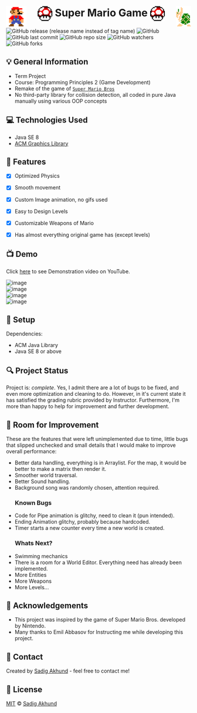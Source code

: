 <h1 align = "center"> <img align="left" width="55px" src="https://github.com/sadigaxund/GeneralRepo/blob/main/icons/mario.png"/><img align="center" width="40px" src="https://github.com/sadigaxund/GeneralRepo/blob/main/icons/mario_mushroom.png"/>  Super Mario Game  <img align="center" alt="mail" width="40px" src="https://github.com/sadigaxund/GeneralRepo/blob/main/icons/mario_mushroom.png" /><img align="right" alt="mail" width="40px" src="https://github.com/sadigaxund/GeneralRepo/blob/main/icons/mario_turtle.png" /></h1> 

![GitHub release (release name instead of tag name)](https://img.shields.io/github/v/release/sadigaxund/SuperMarioGame?color=pink&include_prereleases&sort=date&style=for-the-badge)
![GitHub](https://img.shields.io/github/license/sadigaxund/SuperMarioGame?color=blue&label=License&style=for-the-badge)
![GitHub last commit](https://img.shields.io/github/last-commit/sadigaxund/supermariogame?color=blue&label=Commit&style=for-the-badge)
![GitHub repo size](https://img.shields.io/github/repo-size/sadigaxund/supermariogame?label=SIZE&style=for-the-badge)
![GitHub watchers](https://img.shields.io/github/watchers/sadigaxund/SuperMarioGame?style=for-the-badge)
![GitHub forks](https://img.shields.io/github/forks/sadigaxund/SuperMarioGame?style=for-the-badge)
<br>


## :bulb: General Information
- Term Project
- Course: Programming Principles 2 (Game Development)
- Remake of the game of <a href="https://en.wikipedia.org/wiki/Super_Mario_Bros." target="_blank">`Super Mario Bros`</a>
- No third-party library for collision detection, all coded in pure Java manually using various OOP concepts


## :computer: Technologies Used
- Java SE 8
- <a href="https://cs.stanford.edu/people/eroberts/jtf/javadoc/student/" >ACM Graphics Library</a>


## :game_die: Features
- [x] Optimized Physics
- [x] Smooth movement
- [x] Custom Image animation, no gifs used
- [x] Easy to Design Levels
- [x] Customizable Weapons of Mario
- [x] Has almost everything original game has (except levels)


## :tv: Demo
Click <a href="https://www.youtube.com/watch?v=L7nJP7ndM3I" target="_blank">here</a> to see Demonstration video on YouTube.  

![image](https://user-images.githubusercontent.com/48419889/139754171-21e28d22-a088-4906-98ab-fcef27813cee.png)  
![image](https://user-images.githubusercontent.com/48419889/139754694-d4ddf726-f1b5-4f22-a909-6faa6d6a13ce.png)  
![image](https://user-images.githubusercontent.com/48419889/139754914-b6bb6264-71ad-4106-a5a6-409aa117bafb.png)  
![image](https://user-images.githubusercontent.com/48419889/139754993-36fea336-3824-4495-b88b-1de48b791aa5.png)



## :wrench: Setup
Dependencies: 
  - ACM Java Library
  - Java SE 8 or above 



## :mag: Project Status
Project is: _complete_. 
Yes, I admit there are a lot of bugs to be fixed, and even more optimization and cleaning to do. However, in it's current state it has satisfied the grading rubric provided by Instructor. Furthermore, I'm more than happy to help for improvement and further development.


## :dart: Room for Improvement
These are the features that were left unimplemented due to time, little bugs that slipped unchecked and small details that I would make to improve overall performance:
  - Better data handling, everything is in Arraylist. For the map, it would be better to make a matrix then render it.
  - Smoother world traversal.
  - Better Sound handling.
  - Background song was randomly chosen, attention required.
  <br><h3>Known Bugs</h3>
  - Code for Pipe animation is glitchy, need to clean it (pun intended).
  - Ending Animation glitchy, probably because hardcoded.
  - Timer starts a new counter every time a new world is created.
  <br><h3>Whats Next?</h3> 
  - Swimming mechanics
  - There is a room for a World Editor. Everything need has already been implemented.
  - More Entities
  - More Weapons
  - More Levels...


## :page_with_curl: Acknowledgements
- This project was inspired by the game of Super Mario Bros. developed by Nintendo. 
- Many thanks to Emil Abbasov for Instructing me while developing this project.


## :speech_balloon: Contact
Created by [Sadig Akhund](https://github.com/sadigaxund) - feel free to contact me!<br>





## :scroll: License

[MIT][license] © [Sadig Akhund][profile]




[website]: https://sakhund.netlify.app
[twitter]: https://twitter.com/sadigaxund
[youtube]: https://www.youtube.com/channel/UC2gQPeLhl99dIn_xDaWeVQA
[linkedin]: https://www.linkedin.com/in/sakhund
[mail]: mailto:sadigaxund@gmail.com?subject=Github
[license]: /LICENSE
[profile]: https://github.com/sadigaxund
[vid]: https://www.youtube.com/watch?v=Gdro5uM6_o8
[epic]: https://fortnitetracker.com/profile/all/Sakhund
[eolymp]: https://www.e-olymp.com/en/users/Sakhund4634
[hackerrank]: https://www.hackerrank.com/sakhund
[stackoverflow]: https://stackoverflow.com/users/13595120/sadig-akhund
